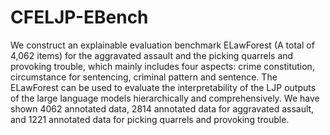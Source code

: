 # CFELJP-EBench
We construct an explainable evaluation benchmark ELawForest (A total of 4,062 items) for the aggravated assault and the picking quarrels and provoking trouble, which mainly includes four aspects: crime constitution, circumstance for sentencing, criminal pattern and sentence. The ELawForest can be used to evaluate the interpretability of the LJP outputs of the large language models hierarchically and comprehensively. We have shown 4062 annotated data, 2814 annotated data for aggravated assault, and 1221 annotated data for picking quarrels and provoking trouble.
